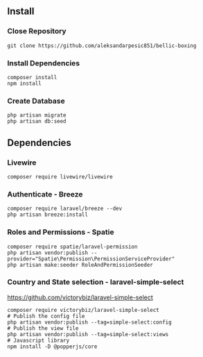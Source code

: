 ## Install

### Close Repository

```
git clone https://github.com/aleksandarpesic851/bellic-boxing
```

### Install Dependencies

```
composer install
npm install
```

### Create Database

```
php artisan migrate
php artisan db:seed
```

## Dependencies

### Livewire

```
composer require livewire/livewire
```

### Authenticate - Breeze

```
composer require laravel/breeze --dev
php artisan breeze:install
```

### Roles and Permissions - Spatie

```
composer require spatie/laravel-permission
php artisan vendor:publish --provider="Spatie\Permission\PermissionServiceProvider"
php artisan make:seeder RoleAndPermissionSeeder
```

### Country and State selection - laravel-simple-select

https://github.com/victorybiz/laravel-simple-select

```
composer require victorybiz/laravel-simple-select
# Publish the config file
php artisan vendor:publish --tag=simple-select:config
# Publish the view file
php artisan vendor:publish --tag=simple-select:views
# Javascript library
npm install -D @popperjs/core
```
